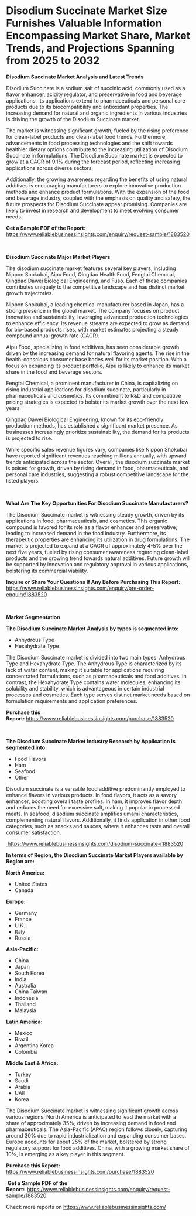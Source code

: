 <p><h1>Disodium Succinate Market Size Furnishes Valuable Information Encompassing Market Share, Market Trends, and Projections Spanning from 2025 to 2032</h1></p><p><strong>Disodium Succinate Market Analysis and Latest Trends</strong></p>
<p><p>Disodium Succinate is a sodium salt of succinic acid, commonly used as a flavor enhancer, acidity regulator, and preservative in food and beverage applications. Its applications extend to pharmaceuticals and personal care products due to its biocompatibility and antioxidant properties. The increasing demand for natural and organic ingredients in various industries is driving the growth of the Disodium Succinate market. </p><p>The market is witnessing significant growth, fueled by the rising preference for clean-label products and clean-label food trends. Furthermore, advancements in food processing technologies and the shift towards healthier dietary options contribute to the increasing utilization of Disodium Succinate in formulations. The Disodium Succinate market is expected to grow at a CAGR of 9.1% during the forecast period, reflecting increasing applications across diverse sectors. </p><p>Additionally, the growing awareness regarding the benefits of using natural additives is encouraging manufacturers to explore innovative production methods and enhance product formulations. With the expansion of the food and beverage industry, coupled with the emphasis on quality and safety, the future prospects for Disodium Succinate appear promising. Companies are likely to invest in research and development to meet evolving consumer needs.</p></p>
<p><strong>Get a Sample PDF of the Report:&nbsp;</strong> <a href="https://www.reliablebusinessinsights.com/enquiry/request-sample/1883520?utm_campaign=2125&utm_medium=2&utm_source=Github&utm_content=ia&utm_term=31012025&utm_id=disodium-succinate">https://www.reliablebusinessinsights.com/enquiry/request-sample/1883520</a></p>
<p>&nbsp;</p>
<p><strong>Disodium Succinate Major Market Players</strong></p>
<p><p>The disodium succinate market features several key players, including Nippon Shokubai, Aipu Food, Qingdao Health Food, Fengtai Chemical, Qingdao Dawei Biological Engineering, and Fuso. Each of these companies contributes uniquely to the competitive landscape and has distinct market growth trajectories.</p><p>Nippon Shokubai, a leading chemical manufacturer based in Japan, has a strong presence in the global market. The company focuses on product innovation and sustainability, leveraging advanced production technologies to enhance efficiency. Its revenue streams are expected to grow as demand for bio-based products rises, with market estimates projecting a steady compound annual growth rate (CAGR).</p><p>Aipu Food, specializing in food additives, has seen considerable growth driven by the increasing demand for natural flavoring agents. The rise in the health-conscious consumer base bodes well for its market position. With a focus on expanding its product portfolio, Aipu is likely to enhance its market share in the food and beverage sectors.</p><p>Fengtai Chemical, a prominent manufacturer in China, is capitalizing on rising industrial applications for disodium succinate, particularly in pharmaceuticals and cosmetics. Its commitment to R&D and competitive pricing strategies is expected to bolster its market growth over the next few years.</p><p>Qingdao Dawei Biological Engineering, known for its eco-friendly production methods, has established a significant market presence. As businesses increasingly prioritize sustainability, the demand for its products is projected to rise. </p><p>While specific sales revenue figures vary, companies like Nippon Shokubai have reported significant revenues reaching millions annually, with upward trends anticipated across the sector. Overall, the disodium succinate market is poised for growth, driven by rising demand in food, pharmaceuticals, and personal care industries, suggesting a robust competitive landscape for the listed players.</p></p>
<p>&nbsp;</p>
<p><strong>What Are The Key Opportunities For Disodium Succinate Manufacturers?</strong></p>
<p><p>The Disodium Succinate market is witnessing steady growth, driven by its applications in food, pharmaceuticals, and cosmetics. This organic compound is favored for its role as a flavor enhancer and preservative, leading to increased demand in the food industry. Furthermore, its therapeutic properties are enhancing its utilization in drug formulations. The market is projected to expand at a CAGR of approximately 4-5% over the next five years, fueled by rising consumer awareness regarding clean-label products and the growing trend towards natural additives. Future growth will be supported by innovation and regulatory approval in various applications, bolstering its commercial viability.</p></p>
<p><strong>Inquire or Share Your Questions If Any Before Purchasing This Report:</strong> <a href="https://www.reliablebusinessinsights.com/enquiry/pre-order-enquiry/1883520?utm_campaign=2125&utm_medium=2&utm_source=Github&utm_content=ia&utm_term=31012025&utm_id=disodium-succinate">https://www.reliablebusinessinsights.com/enquiry/pre-order-enquiry/1883520</a></p>
<p>&nbsp;</p>
<p><strong>Market Segmentation</strong></p>
<p><strong>The Disodium Succinate Market Analysis by types is segmented into:</strong></p>
<p><ul><li>Anhydrous Type</li><li>Hexahydrate Type</li></ul></p>
<p><p>The Disodium Succinate market is divided into two main types: Anhydrous Type and Hexahydrate Type. The Anhydrous Type is characterized by its lack of water content, making it suitable for applications requiring concentrated formulations, such as pharmaceuticals and food additives. In contrast, the Hexahydrate Type contains water molecules, enhancing its solubility and stability, which is advantageous in certain industrial processes and cosmetics. Each type serves distinct market needs based on formulation requirements and application preferences.</p></p>
<p><strong>Purchase this Report:&nbsp;</strong><a href="https://www.reliablebusinessinsights.com/purchase/1883520?utm_campaign=2125&utm_medium=2&utm_source=Github&utm_content=ia&utm_term=31012025&utm_id=disodium-succinate">https://www.reliablebusinessinsights.com/purchase/1883520</a></p>
<p>&nbsp;</p>
<p><strong>The Disodium Succinate Market Industry Research by Application is segmented into:</strong></p>
<p><ul><li>Food Flavors</li><li>Ham</li><li>Seafood</li><li>Other</li></ul></p>
<p><p>Disodium succinate is a versatile food additive predominantly employed to enhance flavors in various products. In food flavors, it acts as a savory enhancer, boosting overall taste profiles. In ham, it improves flavor depth and reduces the need for excessive salt, making it popular in processed meats. In seafood, disodium succinate amplifies umami characteristics, complementing natural flavors. Additionally, it finds application in other food categories, such as snacks and sauces, where it enhances taste and overall consumer satisfaction.</p></p>
<p><a href="https://www.reliablebusinessinsights.com/disodium-succinate-r1883520?utm_campaign=2125&utm_medium=2&utm_source=Github&utm_content=ia&utm_term=31012025&utm_id=disodium-succinate">&nbsp;https://www.reliablebusinessinsights.com/disodium-succinate-r1883520</a></p>
<p><strong>In terms of Region, the Disodium Succinate Market Players available by Region are:</strong></p>
<p>
    <p> <strong> North America: </strong>
        <ul>
            <li>United States</li>
            <li>Canada</li>
        </ul>
        </p> 
    <p> <strong> Europe: </strong>
        <ul>
            <li>Germany</li>
            <li>France</li>
            <li>U.K.</li>
            <li>Italy</li>
            <li>Russia</li>
        </ul>
        </p> 
    <p> <strong> Asia-Pacific: </strong>
        <ul>
            <li>China</li>
            <li>Japan</li>
            <li>South Korea</li>
            <li>India</li>
            <li>Australia</li>
            <li>China Taiwan</li>
            <li>Indonesia</li>
            <li>Thailand</li>
            <li>Malaysia</li>
        </ul>
        </p> 
    <p> <strong> Latin America: </strong>
        <ul>
            <li>Mexico</li>
            <li>Brazil</li>
            <li>Argentina Korea</li>
            <li>Colombia</li>
        </ul>
        </p> 
    <p> <strong> Middle East & Africa: </strong>
        <ul>
            <li>Turkey</li>
            <li>Saudi</li>
            <li>Arabia</li>
            <li>UAE</li>
            <li>Korea</li>
        </ul>
    </p>
    </p>
<p><p>The Disodium Succinate market is witnessing significant growth across various regions. North America is anticipated to lead the market with a share of approximately 35%, driven by increasing demand in food and pharmaceuticals. The Asia-Pacific (APAC) region follows closely, capturing around 30% due to rapid industrialization and expanding consumer bases. Europe accounts for about 25% of the market, bolstered by strong regulatory support for food additives. China, with a growing market share of 10%, is emerging as a key player in this segment.</p></p>
<p><strong>Purchase this Report: </strong><a href="https://www.reliablebusinessinsights.com/purchase/1883520?utm_campaign=2125&utm_medium=2&utm_source=Github&utm_content=ia&utm_term=31012025&utm_id=disodium-succinate">https://www.reliablebusinessinsights.com/purchase/1883520</a></p>
<p>&nbsp;<strong>Get a Sample PDF of the Report:&nbsp;&nbsp;</strong><a href="https://www.reliablebusinessinsights.com/enquiry/request-sample/1883520?utm_campaign=2125&utm_medium=2&utm_source=Github&utm_content=ia&utm_term=31012025&utm_id=disodium-succinate">https://www.reliablebusinessinsights.com/enquiry/request-sample/1883520</a></p>
<p><strong></strong></p>
<p>Check more reports on <a href="https://www.reliablebusinessinsights.com/?utm_campaign=2125&utm_medium=2&utm_source=Github&utm_content=ia&utm_term=31012025&utm_id=disodium-succinate">https://www.reliablebusinessinsights.com/</a></p>